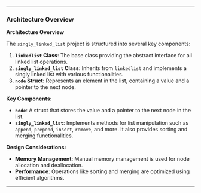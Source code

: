 
---
### Architecture Overview

**Architecture Overview**

The `singly_linked_list` project is structured into several key components:

1. **`linkedlist` Class**: The base class providing the abstract interface for all linked list operations.
2. **`singly_linked_list` Class**: Inherits from `linkedlist` and implements a singly linked list with various functionalities.
3. **`node` Struct**: Represents an element in the list, containing a value and a pointer to the next node.

**Key Components:**

- **`node`**: A struct that stores the value and a pointer to the next node in the list.
- **`singly_linked_list`**: Implements methods for list manipulation such as `append`, `prepend`, `insert`, `remove`, and more. It also provides sorting and merging functionalities.

**Design Considerations:**

- **Memory Management**: Manual memory management is used for node allocation and deallocation.
- **Performance**: Operations like sorting and merging are optimized using efficient algorithms.
---
